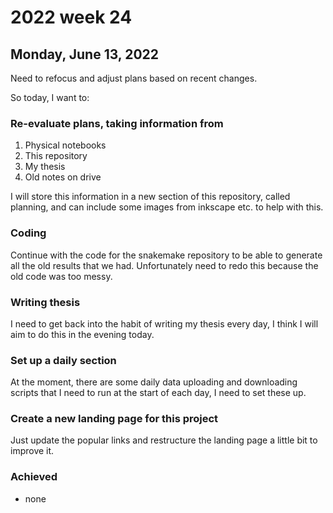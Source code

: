 # 2022 week 24

## Monday, June 13, 2022

Need to refocus and adjust plans based on recent changes.

So today, I want to:

### Re-evaluate plans, taking information from

1. Physical notebooks
2. This repository
3. My thesis
4. Old notes on drive

I will store this information in a new section of this repository, called planning, and can include some images from inkscape etc. to help with this.

### Coding

Continue with the code for the snakemake repository to be able to generate all the old results that we had.
Unfortunately need to redo this because the old code was too messy.

### Writing thesis

I need to get back into the habit of writing my thesis every day, I think I will aim to do this in the evening today.

### Set up a daily section

At the moment, there are some daily data uploading and downloading scripts that I need to run at the start of each day, I need to set these up.

### Create a new landing page for this project

Just update the popular links and restructure the landing page a little bit to improve it.

### Achieved

- none
